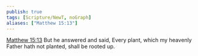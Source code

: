 ```yaml
---
publish: true
tags: [Scripture/NewT, noGraph]
aliases: ["Matthew 15:13"]
---
```

[Matthew 15:13](https://churchofjesuschrist.org/study/scriptures/nt/matt/15?lang=eng&id=p13#p13) But he answered and said, Every plant, which my heavenly Father hath not planted, shall be rooted up.
